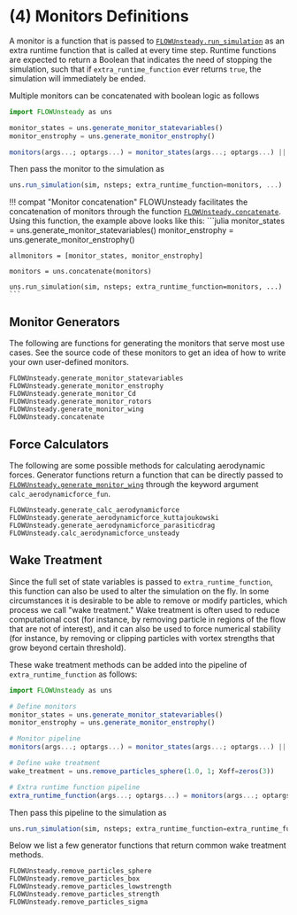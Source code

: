 # (4) Monitors Definitions

A monitor is a function that is passed to [`FLOWUnsteady.run_simulation`](@ref) as an
extra runtime function that is
called at every time step. Runtime functions are expected to return a Boolean
that indicates the need of stopping the simulation, such that if
`extra_runtime_function` ever returns `true`, the simulation will immediately be
ended.

Multiple monitors can be concatenated with boolean logic as follows
```julia
import FLOWUnsteady as uns

monitor_states = uns.generate_monitor_statevariables()
monitor_enstrophy = uns.generate_monitor_enstrophy()

monitors(args...; optargs...) = monitor_states(args...; optargs...) || monitor_enstrophy(args...; optargs...)
```
Then pass the monitor to the simulation as
```julia
uns.run_simulation(sim, nsteps; extra_runtime_function=monitors, ...)
```

!!! compat "Monitor concatenation"
    FLOWUnsteady facilitates the concatenation of monitors through the function
    [`FLOWUnsteady.concatenate`](@ref). Using this function, the example above
    looks like this:
    ```julia
    monitor_states = uns.generate_monitor_statevariables()
    monitor_enstrophy = uns.generate_monitor_enstrophy()

    allmonitors = [monitor_states, monitor_enstrophy]

    monitors = uns.concatenate(monitors)

    uns.run_simulation(sim, nsteps; extra_runtime_function=monitors, ...)
    ```

## Monitor Generators
The following are functions for generating the monitors that serve most use
cases. See the source code of these monitors to get an idea of how to write your
own user-defined monitors.

```@docs
FLOWUnsteady.generate_monitor_statevariables
FLOWUnsteady.generate_monitor_enstrophy
FLOWUnsteady.generate_monitor_Cd
FLOWUnsteady.generate_monitor_rotors
FLOWUnsteady.generate_monitor_wing
FLOWUnsteady.concatenate
```

## Force Calculators
The following are some possible methods for calculating aerodynamic forces.
Generator functions return a function that can be directly passed to
[`FLOWUnsteady.generate_monitor_wing`](@ref) through the keyword argument
`calc_aerodynamicforce_fun`.

```@docs
FLOWUnsteady.generate_calc_aerodynamicforce
FLOWUnsteady.generate_aerodynamicforce_kuttajoukowski
FLOWUnsteady.generate_aerodynamicforce_parasiticdrag
FLOWUnsteady.calc_aerodynamicforce_unsteady
```

## Wake Treatment
Since the full set of state variables is passed to `extra_runtime_function`,
this function can also be used to alter the simulation on the fly.
In some circumstances it is desirable to be able to remove or modify particles,
which process we call "wake treatment."
Wake treatment is often used to reduce computational cost (for
instance, by removing particle in regions of the flow that are not of interest),
and it can also be used to force numerical stability (for instance, by
removing or clipping particles with vortex strengths that grow beyond certain
threshold).

These wake treatment methods can be added into the pipeline of
`extra_runtime_function` as follows:
```julia
import FLOWUnsteady as uns

# Define monitors
monitor_states = uns.generate_monitor_statevariables()
monitor_enstrophy = uns.generate_monitor_enstrophy()

# Monitor pipeline
monitors(args...; optargs...) = monitor_states(args...; optargs...) || monitor_enstrophy(args...; optargs...)

# Define wake treatment
wake_treatment = uns.remove_particles_sphere(1.0, 1; Xoff=zeros(3))

# Extra runtime function pipeline
extra_runtime_function(args...; optargs...) = monitors(args...; optargs...) || wake_treatment(args...; optargs...)

```
Then pass this pipeline to the simulation as
```julia
uns.run_simulation(sim, nsteps; extra_runtime_function=extra_runtime_function, ...)
```

Below we list a few generator functions that return common wake treatment
methods.

```@docs
FLOWUnsteady.remove_particles_sphere
FLOWUnsteady.remove_particles_box
FLOWUnsteady.remove_particles_lowstrength
FLOWUnsteady.remove_particles_strength
FLOWUnsteady.remove_particles_sigma
```
